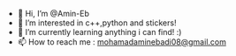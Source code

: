 - 👋 Hi, I’m @Amin-Eb
- 👀 I’m interested in c++,python and stickers!
- 🌱 I’m currently learning anything i can find! :)
- 📫 How to reach me : mohamadaminebadi08@gmail.com

<!---
Amin-Eb/Amin-Eb is a ✨ special ✨ repository because its `README.md` (this file) appears on your GitHub profile.
You can click the Preview link to take a look at your changes.
--->
